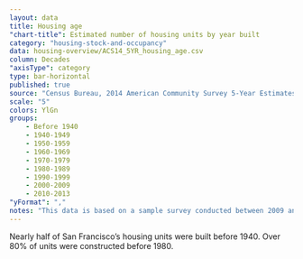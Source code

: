 ```yaml
---
layout: data
title: Housing age
"chart-title": Estimated number of housing units by year built
category: "housing-stock-and-occupancy"
data: housing-overview/ACS14_5YR_housing_age.csv
column: Decades
"axisType": category
type: bar-horizontal
published: true
source: "Census Bureau, 2014 American Community Survey 5-Year Estimates. Selected Housing Characteristics."
scale: "5"
colors: YlGn
groups:
    - Before 1940
    - 1940-1949
    - 1950-1959
    - 1960-1969
    - 1970-1979
    - 1980-1989
    - 1990-1999
    - 2000-2009
    - 2010-2013
"yFormat": ","
notes: "This data is based on a sample survey conducted between 2009 and 2013. As a result, it does not fully capture units created since 2010."
---
```


Nearly half of San Francisco’s housing units were built before 1940. Over 80% of units were constructed before 1980.
